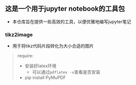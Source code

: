 ## 这是一个用于jupyter notebook的工具包
- 本仓库旨在提供一些高效的工具，以便优雅地编写jupyter笔记

### tikz2image
- 用于将tikz代码片段转化为大小合适的图片
> require: 
> - 安装好latex环境
>   - 可以通过`pdflatex -v`查看是否安装
> - pip install PyMuPDF